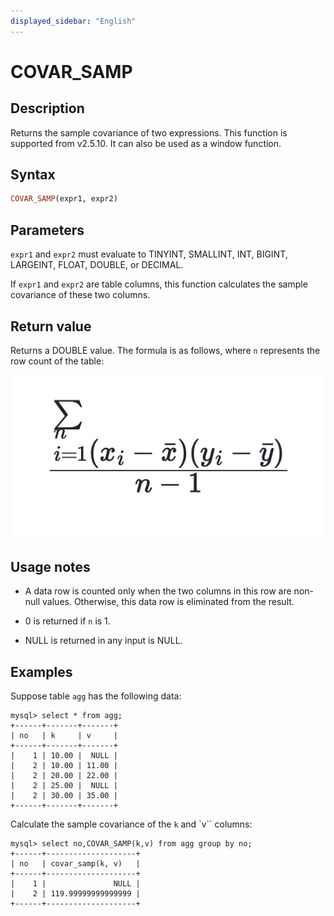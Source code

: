 ```yaml
---
displayed_sidebar: "English"
---
```


# COVAR_SAMP

## Description

Returns the sample covariance of two expressions. This function is supported from v2.5.10. It can also be used as a window function.

## Syntax

```Haskell
COVAR_SAMP(expr1, expr2)
```

## Parameters

`expr1` and `expr2` must evaluate to TINYINT, SMALLINT, INT, BIGINT, LARGEINT, FLOAT, DOUBLE, or DECIMAL.

If `expr1` and `expr2` are table columns, this function calculates the sample covariance of these two columns.

## Return value

Returns a DOUBLE value. The formula is as follows, where `n` represents the row count of the table:

![covar_samp formula](../../../_assets/covar_samp_formula.png)

<!--$$
\frac{\sum_{i=1}^{n} (x_i - \bar{x})(y_i - \bar{y})}{n-1}
$$-->

## Usage notes

- A data row is counted only when the two columns in this row are non-null values. Otherwise, this data row is eliminated from the result.

- 0 is returned if `n` is 1.

- NULL is returned in any input is NULL.

## Examples

Suppose table `agg` has the following data:

```plaintext
mysql> select * from agg;
+------+-------+-------+
| no   | k     | v     |
+------+-------+-------+
|    1 | 10.00 |  NULL |
|    2 | 10.00 | 11.00 |
|    2 | 20.00 | 22.00 |
|    2 | 25.00 |  NULL |
|    2 | 30.00 | 35.00 |
+------+-------+-------+
```

Calculate the sample covariance of the `k` and `v`` columns:

```plaintext
mysql> select no,COVAR_SAMP(k,v) from agg group by no;
+------+--------------------+
| no   | covar_samp(k, v)   |
+------+--------------------+
|    1 |               NULL |
|    2 | 119.99999999999999 |
+------+--------------------+
```
